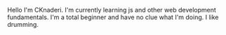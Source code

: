 Hello I'm CKnaderi.
I'm currently learning js and other web development fundamentals. 
I'm a total beginner and have no clue what I'm doing.
I like drumming.

<!---
CKnaderi/CKnaderi is a ✨ special ✨ repository because its `README.md` (this file) appears on your GitHub profile.
You can click the Preview link to take a look at your changes.
--->
